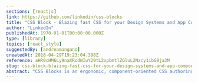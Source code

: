 ```yaml
---
sections: [reactjs]
link: https://github.com/linkedin/css-blocks
title: "CSS Block - Blazing fast CSS for your Design Systems and App Components"
author: "LinkedIn"
publishedAt: 1970-01-01T00:00:00.000Z
type: [library]
topics: [react_style]
suggestedBy: [andreamangano]
createdAt: 2018-04-29T19:23:04.398Z
reference: aHR0cHM6Ly9naXRodWIuY29tL2xpbmtlZGluL2Nzcy1ibG9ja3M
slug: css-block-blazing-fast-css-for-your-design-systems-and-app-components-by-linkedin
abstract: "CSS Blocks is an ergonomic, component-oriented CSS authoring system that compiles to high-performance stylesheets. By combining an opinionated authoring system, build-time analysis and rewriting of templates, and a new type of CSS optimizer, css-blocks breathes new power and ease of use into the technologies and best practices that stylesheet developers already know and love."
---
```

